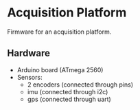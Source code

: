 # Acquisition Platform

Firmware for an acquisition platform.

## Hardware
* Arduino board (ATmega 2560)
* Sensors:
	* 2 encoders (connected through pins)
	* imu (connected through i2c)
	* gps (connected through uart)
